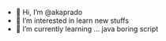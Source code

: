 - 👋 Hi, I’m @akaprado
- 👀 I’m interested in learn new stuffs
- 🌱 I’m currently learning ... java boring script
